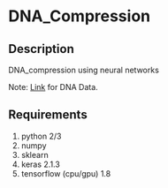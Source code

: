 # DNA_Compression

## Description
DNA_compression using neural networks

Note: [Link](https://www.dropbox.com/s/88ozf33cqsemzah/reference.npy?dl=0) for DNA Data.

## Requirements
1. python 2/3
2. numpy
3. sklearn
4. keras 2.1.3
5. tensorflow (cpu/gpu) 1.8
